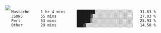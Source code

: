

<a href="https://github.com/anuraghazra/github-readme-stats">
  <img align="left" src="https://github-readme-stats.vercel.app/api?username=kfly8&count_private=true&show_icons=true&theme=calm" />
</a>


<!--START_SECTION:waka-->
```text
Mustache     1 hr 4 mins     ████████░░░░░░░░░░░░░░░░░   31.63 % 
JSON5        55 mins         ██████▓░░░░░░░░░░░░░░░░░░   27.03 % 
Perl         53 mins         ██████▒░░░░░░░░░░░░░░░░░░   25.93 % 
Other        29 mins         ███▓░░░░░░░░░░░░░░░░░░░░░   14.58 % 
```
<!--END_SECTION:waka-->
